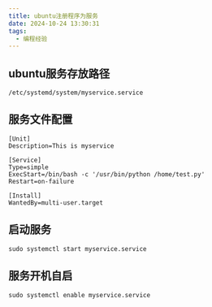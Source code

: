 ```yaml
---
title: ubuntu注册程序为服务
date: 2024-10-24 13:30:31
tags:
  - 编程经验
---
```


## ubuntu服务存放路径
`/etc/systemd/system/myservice.service`

## 服务文件配置
```vim
[Unit]
Description=This is myservice

[Service]
Type=simple
ExecStart=/bin/bash -c '/usr/bin/python /home/test.py'
Restart=on-failure

[Install]
WantedBy=multi-user.target
```

## 启动服务
`sudo systemctl start myservice.service`

## 服务开机自启
`sudo systemctl enable myservice.service`